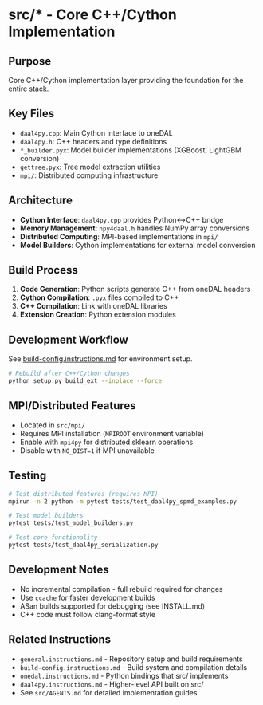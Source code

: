 # src/* - Core C++/Cython Implementation

## Purpose
Core C++/Cython implementation layer providing the foundation for the entire stack.

## Key Files
- `daal4py.cpp`: Main Cython interface to oneDAL
- `daal4py.h`: C++ headers and type definitions
- `*_builder.pyx`: Model builder implementations (XGBoost, LightGBM conversion)
- `gettree.pyx`: Tree model extraction utilities
- `mpi/`: Distributed computing infrastructure

## Architecture
- **Cython Interface**: `daal4py.cpp` provides Python↔C++ bridge
- **Memory Management**: `npy4daal.h` handles NumPy array conversions
- **Distributed Computing**: MPI-based implementations in `mpi/`
- **Model Builders**: Cython implementations for external model conversion

## Build Process
1. **Code Generation**: Python scripts generate C++ from oneDAL headers
2. **Cython Compilation**: `.pyx` files compiled to C++
3. **C++ Compilation**: Link with oneDAL libraries
4. **Extension Creation**: Python extension modules

## Development Workflow

See [build-config.instructions.md](build-config.instructions.md) for environment setup.

```bash
# Rebuild after C++/Cython changes
python setup.py build_ext --inplace --force
```

## MPI/Distributed Features
- Located in `src/mpi/`
- Requires MPI installation (`MPIROOT` environment variable)
- Enable with `mpi4py` for distributed sklearn operations
- Disable with `NO_DIST=1` if MPI unavailable

## Testing
```bash
# Test distributed features (requires MPI)
mpirun -n 2 python -m pytest tests/test_daal4py_spmd_examples.py

# Test model builders
pytest tests/test_model_builders.py

# Test core functionality
pytest tests/test_daal4py_serialization.py
```

## Development Notes
- No incremental compilation - full rebuild required for changes
- Use `ccache` for faster development builds
- ASan builds supported for debugging (see INSTALL.md)
- C++ code must follow clang-format style

## Related Instructions
- `general.instructions.md` - Repository setup and build requirements
- `build-config.instructions.md` - Build system and compilation details
- `onedal.instructions.md` - Python bindings that src/ implements
- `daal4py.instructions.md` - Higher-level API built on src/
- See `src/AGENTS.md` for detailed implementation guides
